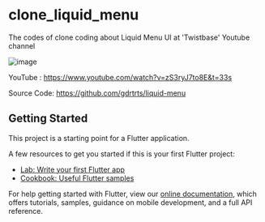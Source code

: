 # clone_liquid_menu

The codes of clone coding about Liquid Menu UI at 'Twistbase' Youtube channel

![image](https://user-images.githubusercontent.com/36909992/125759008-0cf60e9c-dab9-4ec2-acc4-17104cafd7de.png)

YouTube : https://www.youtube.com/watch?v=zS3ryJ7to8E&t=33s

Source Code: https://github.com/gdrtrts/liquid-menu

## Getting Started

This project is a starting point for a Flutter application.

A few resources to get you started if this is your first Flutter project:

- [Lab: Write your first Flutter app](https://flutter.dev/docs/get-started/codelab)
- [Cookbook: Useful Flutter samples](https://flutter.dev/docs/cookbook)

For help getting started with Flutter, view our
[online documentation](https://flutter.dev/docs), which offers tutorials,
samples, guidance on mobile development, and a full API reference.
